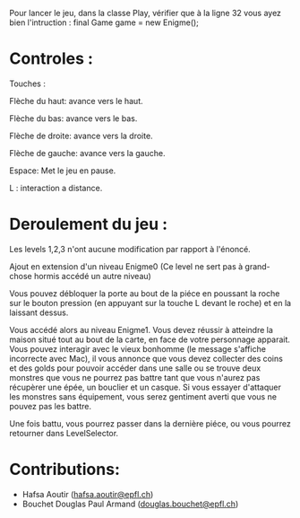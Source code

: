 

Pour lancer le jeu, dans la classe Play, vérifier que à
la ligne 32 
vous ayez bien l'intruction : 
final Game game = new Enigme();


# Controles :                               

Touches :    

Flèche du haut:                             avance vers le haut.

Flèche du bas:                               avance vers le bas.

Flèche de droite:                            avance vers la droite.

Flèche de gauche:                            avance vers la gauche.

Espace:                                      Met le jeu en pause.

L :                                          interaction a distance.




# Deroulement du jeu :

Les levels 1,2,3 n'ont aucune modification par 
rapport à l'énoncé.

Ajout en extension d'un niveau Enigme0 (Ce level ne sert 
pas à grand-chose 
hormis accédé un autre niveau)

Vous pouvez débloquer la porte au bout de la 
piéce en poussant la 
roche sur le bouton pression (en appuyant sur la 
touche L devant le 
roche) et en la laissant dessus. 

Vous accédé alors au niveau Enigme1. Vous devez réussir 
à atteindre la 
maison situé tout au bout de la carte, en face de 
votre 
personnage apparait.  Vous pouvez interagir avec 
le vieux bonhomme 
(le message s'affiche incorrecte avec Mac), il vous 
annonce que vous 
devez collecter des coins et des golds pour pouvoir 
accéder dans une 
salle ou se trouve deux monstres que vous ne 
pourrez pas battre tant 
que vous n'aurez pas récupèrer une épée, un 
bouclier et un casque.
Si vous essayer d'attaquer les monstres sans 
équipement, vous serez 
gentiment averti que vous ne pouvez pas les 
battre.

Une fois battu, vous pourrez passer dans la 
dernière piéce, ou vous 
pourrez retourner dans LevelSelector. 


# Contributions: 

* Hafsa Aoutir (hafsa.aoutir@epfl.ch)
* Bouchet Douglas Paul Armand (douglas.bouchet@epfl.ch)























